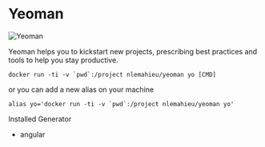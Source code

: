 Yeoman
==

![Yeoman](http://juristr.com/blog/assets/imgs/node-grunt-yeoman/yeoman-logo.png)

Yeoman helps you to kickstart new projects, prescribing best practices and tools to help you stay productive.

```
docker run -ti -v `pwd`:/project nlemahieu/yeoman yo [CMD]
```

or you can add a new alias on your machine

```
alias yo='docker run -ti -v `pwd`:/project nlemahieu/yeoman yo'
```

Installed Generator
- angular